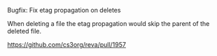 Bugfix: Fix etag propagation on deletes

When deleting a file the etag propagation would skip the parent of the deleted file.

https://github.com/cs3org/reva/pull/1957
